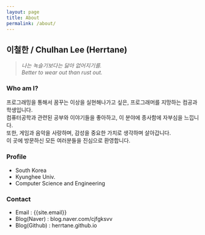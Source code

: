 ```yaml
---
layout: page
title: About
permalink: /about/
---
```


## 이철한 / Chulhan Lee (Herrtane)
> *나는 녹슬기보다는 닳아 없어지기를.*<br/>
> *Better to wear out than rust out.*<br/>

### Who am I?
프로그래밍을 통해서 꿈꾸는 이상을 실현해나가고 싶은, 프로그래머를 지망하는 컴공과 학생입니다.<br/>
컴퓨터공학과 관련된 공부와 이야기들을 좋아하고, 이 분야에 종사함에 자부심을 느낍니다.<br/>
또한, 게임과 음악을 사랑하며, 감성을 중요한 가치로 생각하며 살아갑니다.<br/>
이 곳에 방문하신 모든 여러분들을 진심으로 환영합니다.<br/>

### Profile
- South Korea
- Kyunghee Univ.
- Computer Science and Engineering

### Contact
- Email : {{site.email}}
- Blog(Naver) : blog.naver.com/cjfgksvv
- Blog(Github) : herrtane.github.io